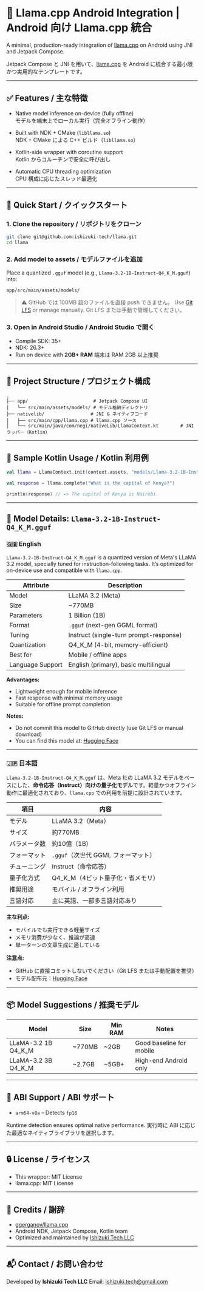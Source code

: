 # 🦙 Llama.cpp Android Integration | Android 向け Llama.cpp 統合

A minimal, production-ready integration of [llama.cpp](https://github.com/ggerganov/llama.cpp) on Android using JNI and Jetpack Compose.

Jetpack Compose と JNI を用いて、[llama.cpp](https://github.com/ggerganov/llama.cpp) を Android に統合する最小限かつ実用的なテンプレートです。

---

## ✅ Features / 主な特徴

- Native model inference on-device (fully offline)  
  モデルを端末上でローカル実行（完全オフライン動作）

- Built with NDK + CMake (`libllama.so`)  
  NDK + CMake による C++ ビルド（`libllama.so`）

- Kotlin-side wrapper with coroutine support  
  Kotlin からコルーチンで安全に呼び出し

- Automatic CPU threading optimization  
  CPU 構成に応じたスレッド最適化

---

## 🚀 Quick Start / クイックスタート

### 1. Clone the repository / リポジトリをクローン

```bash
git clone git@github.com:ishizuki-tech/llama.git
cd llama
````

### 2. Add model to assets / モデルファイルを追加

Place a quantized `.gguf` model (e.g., `Llama-3.2-1B-Instruct-Q4_K_M.gguf`) into:

```
app/src/main/assets/models/
```

> ⚠️ GitHub では 100MB 超のファイルを直接 push できません。
> Use [Git LFS](https://git-lfs.github.com) or manage manually.
> Git LFS または手動で管理してください。

### 3. Open in Android Studio / Android Studio で開く

* Compile SDK: 35+
* NDK: 26.3+
* Run on device with **2GB+ RAM**
  端末は RAM 2GB 以上推奨

---

## 📂 Project Structure / プロジェクト構成

```
.
├── app/                        # Jetpack Compose UI
│   └── src/main/assets/models/ # モデル格納ディレクトリ
├── nativelib/                 # JNI & ネイティブコード
│   ├── src/main/cpp/llama.cpp # llama.cpp ソース
│   └── src/main/java/com/negi/nativeLib/LlamaContext.kt        # JNI ラッパー（Kotlin）
```

---

## 🧠 Sample Kotlin Usage / Kotlin 利用例

```kotlin
val llama = LlamaContext.init(context.assets, "models/Llama-3.2-1B-Instruct-Q4_K_M.gguf")

val response = llama.complete("What is the capital of Kenya?")

println(response) // => The capital of Kenya is Nairobi.
```

---

## 📘 Model Details: `Llama-3.2-1B-Instruct-Q4_K_M.gguf`

### 🇬🇧 English

`Llama-3.2-1B-Instruct-Q4_K_M.gguf` is a quantized version of Meta's LLaMA 3.2 model, specially tuned for instruction-following tasks. It’s optimized for on-device use and compatible with `llama.cpp`.

| Attribute        | Description                            |
| ---------------- | -------------------------------------- |
| Model            | LLaMA 3.2 (Meta)                       |
| Size             | \~770MB                                |
| Parameters       | 1 Billion (1B)                         |
| Format           | `.gguf` (next-gen GGML format)         |
| Tuning           | Instruct (single-turn prompt-response) |
| Quantization     | Q4\_K\_M (4-bit, memory-efficient)     |
| Best for         | Mobile / offline apps                  |
| Language Support | English (primary), basic multilingual  |

**Advantages:**

* Lightweight enough for mobile inference
* Fast response with minimal memory usage
* Suitable for offline prompt completion

**Notes:**

* Do not commit this model to GitHub directly (use Git LFS or manual download)
* You can find this model at: [Hugging Face](https://huggingface.co/TheBloke/LLaMA-3.2-1B-Instruct-GGUF)

---

### 🇯🇵 日本語

`Llama-3.2-1B-Instruct-Q4_K_M.gguf` は、Meta 社の LLaMA 3.2 モデルをベースにした、**命令応答（Instruct）向けの量子化モデル**です。軽量かつオフライン動作に最適化されており、`llama.cpp` での利用を前提に設計されています。

| 項目     | 内容                       |
| ------ | ------------------------ |
| モデル    | LLaMA 3.2（Meta）          |
| サイズ    | 約770MB                   |
| パラメータ数 | 約10億（1B）                 |
| フォーマット | `.gguf`（次世代 GGML フォーマット） |
| チューニング | Instruct（命令応答）           |
| 量子化方式  | Q4\_K\_M（4ビット量子化・省メモリ）   |
| 推奨用途   | モバイル / オフライン利用           |
| 言語対応   | 主に英語、一部多言語対応あり           |

**主な利点:**

* モバイルでも実行できる軽量サイズ
* メモリ消費が少なく、推論が高速
* 単一ターンの文章生成に適している

**注意点:**

* GitHub に直接コミットしないでください（Git LFS または手動配置を推奨）
* モデル配布元：[Hugging Face](https://huggingface.co/TheBloke/LLaMA-3.2-1B-Instruct-GGUF)

---

## 📦 Model Suggestions / 推奨モデル

| Model                 | Size    | Min RAM | Notes                    |
| --------------------- | ------- | ------- | ------------------------ |
| LLaMA-3.2 1B Q4\_K\_M | \~770MB | \~2GB   | Good baseline for mobile |
| LLaMA-3.2 3B Q4\_K\_M | \~2.7GB | \~5GB+  | High-end Android only    |

---

## 🔧 ABI Support / ABI サポート

* `arm64-v8a` – Detects `fp16`

Runtime detection ensures optimal native performance.
実行時に ABI に応じた最適なネイティブライブラリを選択します。

---

## 🔒 License / ライセンス

* This wrapper: MIT License
* llama.cpp: MIT License

---

## 🙏 Credits / 謝辞

* [ggerganov/llama.cpp](https://github.com/ggerganov/llama.cpp)
* Android NDK, Jetpack Compose, Kotlin team
* Optimized and maintained by [Ishizuki Tech LLC](https://ishizuki.tech)

---

## 📬 Contact / お問い合わせ

Developed by **Ishizuki Tech LLC**
Email: [ishizuki.tech@gmail.com](mailto:ishizuki.tech@gmail.com)
